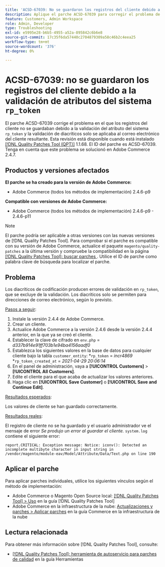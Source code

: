 ```yaml
---
title: 'ACSD-67039: No se guardaron los registros del cliente debido a la validación de atributos del sistema rp_token'
description: Aplique el parche ACSD-67039 para corregir el problema de Adobe Commerce en el que los diacríticos de codificación provocan saltos de validación en rp_token.
feature: Customers, Admin Workspace
role: Admin, Developer
type: Troubleshooting
exl-id: e5995e28-b6b5-4955-a52a-895842c6b6e8
source-git-commit: 17c35f6da57440c2704879309a58c46b2c4eea25
workflow-type: tm+mt
source-wordcount: '376'
ht-degree: 0%

---
```


# ACSD-67039: no se guardaron los registros del cliente debido a la validación de atributos del sistema `rp_token`

El parche ACSD-67039 corrige el problema en el que los registros del cliente no se guardaban debido a la validación del atributo del sistema `rp_token` y la validación de diacríticos solo se aplicaba al correo electrónico del cliente resultante. Esta revisión está disponible cuando está instalado [[!DNL Quality Patches Tool (QPT)]](/help/tools/quality-patches-tool/quality-patches-tool-to-self-serve-quality-patches.md) 1.1.68. El ID del parche es ACSD-67039. Tenga en cuenta que este problema se solucionó en Adobe Commerce 2.4.7.

## Productos y versiones afectados

**El parche se ha creado para la versión de Adobe Commerce:**

* Adobe Commerce (todos los métodos de implementación) 2.4.6-p9

**Compatible con versiones de Adobe Commerce:**

* Adobe Commerce (todos los métodos de implementación) 2.4.6-p9 - 2.4.6-p11

>[!NOTE]
>
>El parche podría ser aplicable a otras versiones con las nuevas versiones de [!DNL Quality Patches Tool]. Para comprobar si el parche es compatible con su versión de Adobe Commerce, actualice el paquete `magento/quality-patches` a la última versión y compruebe la compatibilidad en la página [[!DNL Quality Patches Tool]: buscar parches ](https://experienceleague.adobe.com/tools/commerce-quality-patches/index.html). Utilice el ID de parche como palabra clave de búsqueda para localizar el parche.

## Problema

Los diacríticos de codificación producen errores de validación en `rp_token`, que se excluye de la validación. Los diacríticos solo se permiten para direcciones de correo electrónico, según lo previsto.

<u>Pasos a seguir</u>:

1. Instale la versión 2.4.4 de Adobe Commerce.
1. Crear un cliente.
1. Actualice Adobe Commerce a la versión 2.4.6 desde la versión 2.4.4 anterior, en la que ya se creó el cliente.
1. Establecer la clave de cifrado en `env.php` =
   *d337b914e91ff703b1e94ba4156aadf0*
1. Establezca los siguientes valores en la base de datos para cualquier cliente bajo la tabla `customer_entity`:
*`rp_token` = *incr4869*
*`rp_token_created_at` = *2021-04-29 20:06:14*
1. En el panel de administración, vaya a **[!UICONTROL Customers]** > **[!UICONTROL All Customers]**.
1. Edite el cliente para el que acaba de actualizar los valores anteriores.
1. Haga clic en **[!UICONTROL Save Customer]** o **[!UICONTROL Save and Continue Edit]**.

<u>Resultados esperados</u>:

Los valores de cliente se han guardado correctamente.

<u>Resultados reales</u>:

El registro de cliente no se ha guardado y el usuario administrador ve el mensaje de error *Se produjo un error al guardar el cliente.*
`system.log` contiene el siguiente error:

```
report.CRITICAL: Exception message: Notice: iconv(): Detected an incomplete multibyte character in input string in /vendor/magento/module-eav/Model/Attribute/Data/Text.php on line 190
```

## Aplicar el parche

Para aplicar parches individuales, utilice los siguientes vínculos según el método de implementación:

* Adobe Commerce o Magento Open Source local: [[!DNL Quality Patches Tool] > Uso](/help/tools/quality-patches-tool/usage.md) en la guía [!DNL Quality Patches Tool]
* Adobe Commerce en la infraestructura de la nube: [Actualizaciones y parches > Aplicar parches](https://experienceleague.adobe.com/docs/commerce-cloud-service/user-guide/develop/upgrade/apply-patches.html) en la guía Commerce en la infraestructura de la nube

## Lectura relacionada

Para obtener más información sobre [!DNL Quality Patches Tool], consulte:

* [[!DNL Quality Patches Tool]: herramienta de autoservicio para parches de calidad](/help/tools/quality-patches-tool/quality-patches-tool-to-self-serve-quality-patches.md) en la guía Herramientas
